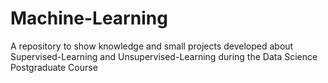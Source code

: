# Machine-Learning
A repository to show knowledge and small projects developed about Supervised-Learning and Unsupervised-Learning during the Data Science Postgraduate Course
